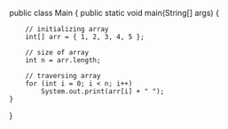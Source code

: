  public class Main {
    public static void main(String[] args)
    {

        // initializing array
        int[] arr = { 1, 2, 3, 4, 5 };

        // size of array
        int n = arr.length;

        // traversing array
        for (int i = 0; i < n; i++)
            System.out.print(arr[i] + " ");
    }
}
